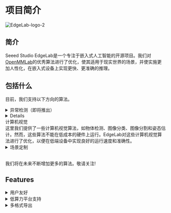 # 项目简介

![EdgeLab-logo-2](././_static/EdgeLab-logo.png)

## 简介

Seeed Studio EdgeLab是一个专注于嵌入式人工智能的开源项目。我们对[OpenMMLab](https://github.com/open-mmlab)的优秀算法进行了优化，使其适用于现实世界的场景，并使实施更加人性化，在嵌入式设备上实现更快、更准确的推理。

## 包括什么

目前，我们支持以下方向的算法。

<details>
<summary>异常检测（即将推出）</summary>。
在现实世界中，异常数据往往很难被识别，即使能被识别，也需要很高的成本。异常检测算法以低成本的方式收集正常数据，任何超出正常数据的东西都被认为是异常的。
</details>

<details></details>
<summary>计算机视觉</summary>
这里我们提供了一些计算机视觉算法，如物体检测、图像分类、图像分割和姿态估计。然而，这些算法不能在低成本的硬件上运行。EdgeLab对这些计算机视觉算法进行了优化，以便在低端设备中实现良好的运行速度和准确性。
</details>

<details>
<summary>场景定制</summary>
对于具体生产环境进行专业的场景定制化方案，如模拟仪表、传统数字仪表和音频分类的识别。
</details>

<br>

我们将在未来不断增加更多的算法。敬请关注!

## Features 

<details>
<summary>用户友好</summary>
EdgeLab提供了一个用户友好的平台，使用户能够轻松地对收集的数据进行训练，并通过训练过程中产生的可视化效果更好地了解算法的性能。
</details>

<details>
<summary>低算力平台支持</summary>
EdgeLab专注于终端侧的人工智能算法研究，算法模型可以部署在微处理器上， 例如<a href="https://www.espressif.com/en/products/socs/esp32">ESP32</a>, 一些 <a href="https://arduino.cc">Arduino</a> 开发板, 甚至在嵌入式SBC，如 <a href="https://www.raspberrypi.org">Raspberry Pi</a>.
</details>

<details>
<summary>多格式导出</summary>
<a href="https://www.tensorflow.org/lite">TensorFlow Lite</a>在嵌入式设备中广泛应用,  <a href="https://onnx.ai">ONNX</a>则被用在嵌入式Linux中流行. 有一些特殊的格式，如<a href="https://developer.nvidia.com/tensorrt">TensorRT</a>、<a href="https://docs.openvino.ai">OpenVINO</a>，这些格式已经被OpenMMlab很好地支持。EdgeLab为微控制器增加了TFLite模型导出，可以直接转换为uf2格式，并拖放到设备中进行部署。
</details>


